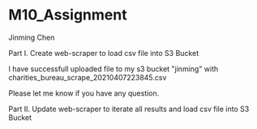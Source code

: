 # M10_Assignment

Jinming Chen

Part I. Create web-scraper to load csv file into S3 Bucket 

I have successfull uploaded file to my s3 bucket "jinming" with charities_bureau_scrape_20210407223845.csv 

Please let me know if you have any question. 

Part II. Update web-scraper to iterate all results and load csv file into S3 Bucket
